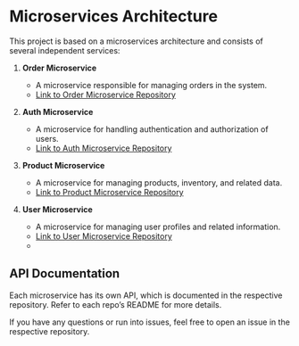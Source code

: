 # Microservices Architecture

This project is based on a microservices architecture and consists of several independent services:

1. **Order Microservice**
   - A microservice responsible for managing orders in the system.
   - [Link to Order Microservice Repository](https://github.com/gungun005/orderMicroservice)
2. **Auth Microservice**
   - A microservice for handling authentication and authorization of users.
   - [Link to Auth Microservice Repository](https://github.com/gungun005/authMicroservice)

3. **Product Microservice**
   - A microservice for managing products, inventory, and related data.
   - [Link to Product Microservice Repository](https://github.com/gungun005/prodMicroservice)

4. **User Microservice**
   - A microservice for managing user profiles and related information.
   - [Link to User Microservice Repository](https://github.com/gungun005/userMicroservice)
   - 
## API Documentation

Each microservice has its own API, which is documented in the respective repository. Refer to each repo’s README for more details.


If you have any questions or run into issues, feel free to open an issue in the respective repository.

